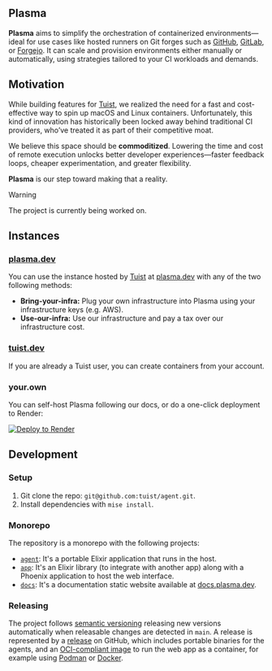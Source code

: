 ## Plasma

**Plasma** aims to simplify the orchestration of containerized environments—ideal for use cases like hosted runners on Git forges such as [GitHub](https://github.com), [GitLab](https://gitlab.com), or [Forgejo](https://forgejo.org). It can scale and provision environments either manually or automatically, using strategies tailored to your CI workloads and demands.

## Motivation

While building features for [Tuist](https://tuist.dev), we realized the need for a fast and cost-effective way to spin up macOS and Linux containers. Unfortunately, this kind of innovation has historically been locked away behind traditional CI providers, who’ve treated it as part of their competitive moat.

We believe this space should be **commoditized**. Lowering the time and cost of remote execution unlocks better developer experiences—faster feedback loops, cheaper experimentation, and greater flexibility.

**Plasma** is our step toward making that a reality.

> [!WARNING]
> The project is currently being worked on.

## Instances

### [plasma.dev](https://plasma.dev)

You can use the instance hosted by [Tuist](https://tuist.dev) at [plasma.dev](https://plasma.dev) with any of the two following methods:
- **Bring-your-infra:** Plug your own infrastructure into Plasma using your infrastructure keys (e.g. AWS).
- **Use-our-infra:** Use our infrastructure and pay a tax over our infrastructure cost.

### [tuist.dev](https://tuist.dev)

If you are already a Tuist user, you can create containers from your account.

### your.own

You can self-host Plasma following our docs, or do a one-click deployment to Render:

[![Deploy to Render](https://render.com/images/deploy-to-render-button.svg)](https://render.com/deploy)

## Development

### Setup

1. Git clone the repo: `git@github.com:tuist/agent.git`.
2. Install dependencies with `mise install`.

### Monorepo

The repository is a monorepo with the following projects:

- [`agent`](./agent): It's a portable Elixir application that runs in the host.
- [`app`](./app): It's an Elixir library (to integrate with another app) along with a Phoenix application to host the web interface.
- [`docs`](./docs): It's a documentation static website available at [docs.plasma.dev](https://docs.plasma.dev).

### Releasing

The project follows [semantic versioning](https://semver.org/) releasing new versions automatically when releasable changes are detected in `main`. A release is represented by a [release](https://github.com/tuist/plasma/releases) on GitHub, which includes portable binaries for the agents, and an [OCI-compliant image](https://github.com/orgs/tuist/packages?repo_name=plasma) to run the web app as a container, for example using [Podman](https://podman.io/) or [Docker](https://www.docker.com/).

